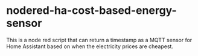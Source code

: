 # nodered-ha-cost-based-energy-sensor
This is a node red script that can return a timestamp as a MQTT sensor for Home Assistant based on when the electricity prices are cheapest.
